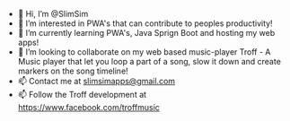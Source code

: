 - 👋 Hi, I’m @SlimSim
- 👀 I’m interested in PWA's that can contribute to peoples productivity!
- 🌱 I’m currently learning PWA's, Java Sprign Boot and hosting my web apps!
- 💞️ I’m looking to collaborate on my web based music-player Troff - A Music player that let you loop a part of a song, slow it down and create markers on the song timeline!
- 📫 Contact me at slimsimapps@gmail.com
- 📫 Follow the Troff development at https://www.facebook.com/troffmusic

<!---
SlimSim/SlimSim is a ✨ special ✨ repository because its `README.md` (this file) appears on your GitHub profile.
You can click the Preview link to take a look at your changes.
--->
